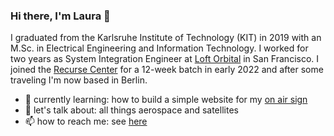 ### Hi there, I'm Laura 👋

I graduated from the Karlsruhe Institute of Technology (KIT) in 2019 with an M.Sc. in Electrical Engineering and Information Technology. I worked for two years as System Integration Engineer at [Loft Orbital](https://www.loftorbital.com/) in San Francisco. I joined the [Recurse Center](https://www.recurse.com/) for a 12-week batch in early 2022 and after some traveling I'm now based in Berlin.

- 🌱 currently learning: how to build a simple website for my [on air sign](https://github.com/laurate/on-air-off-air/tree/main/server)
- 💬 let's talk about: all things aerospace and satellites
- 📫 how to reach me: see [here](https://lauratessin.com/)
